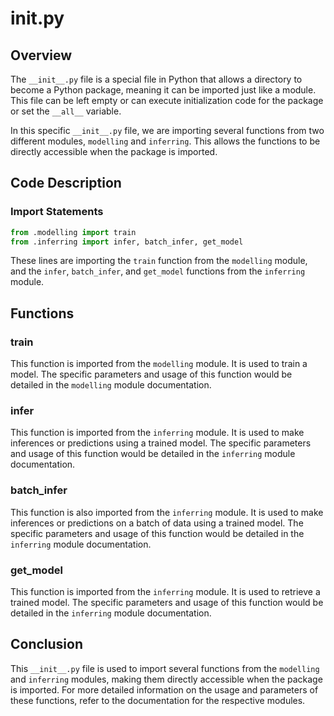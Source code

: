 # __init__.py

## Overview
The `__init__.py` file is a special file in Python that allows a directory to become a Python package, meaning it can be imported just like a module. This file can be left empty or can execute initialization code for the package or set the `__all__` variable.

In this specific `__init__.py` file, we are importing several functions from two different modules, `modelling` and `inferring`. This allows the functions to be directly accessible when the package is imported.

## Code Description

### Import Statements
```python
from .modelling import train
from .inferring import infer, batch_infer, get_model
```
These lines are importing the `train` function from the `modelling` module, and the `infer`, `batch_infer`, and `get_model` functions from the `inferring` module.

## Functions

### train
This function is imported from the `modelling` module. It is used to train a model. The specific parameters and usage of this function would be detailed in the `modelling` module documentation.

### infer
This function is imported from the `inferring` module. It is used to make inferences or predictions using a trained model. The specific parameters and usage of this function would be detailed in the `inferring` module documentation.

### batch_infer
This function is also imported from the `inferring` module. It is used to make inferences or predictions on a batch of data using a trained model. The specific parameters and usage of this function would be detailed in the `inferring` module documentation.

### get_model
This function is imported from the `inferring` module. It is used to retrieve a trained model. The specific parameters and usage of this function would be detailed in the `inferring` module documentation.

## Conclusion
This `__init__.py` file is used to import several functions from the `modelling` and `inferring` modules, making them directly accessible when the package is imported. For more detailed information on the usage and parameters of these functions, refer to the documentation for the respective modules.
